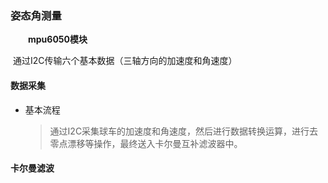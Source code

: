 ### 姿态角测量

&emsp;&emsp;**mpu6050模块** 

​        通过I2C传输六个基本数据（三轴方向的加速度和角速度）

#### 数据采集

* 基本流程

  > 通过I2C采集球车的加速度和角速度，然后进行数据转换运算，进行去零点漂移等操作，最终送入卡尔曼互补滤波器中。

#### 卡尔曼滤波

